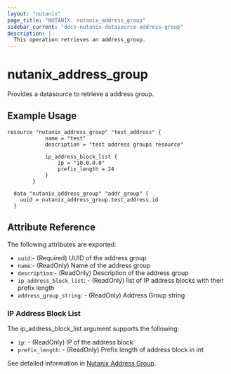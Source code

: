 ```yaml
---
layout: "nutanix"
page_title: "NUTANIX: nutanix_address_group"
sidebar_current: "docs-nutanix-datasource-address-group"
description: |-
  This operation retrieves an address_group.
---
```


# nutanix_address_group

Provides a datasource to retrieve a address group.

## Example Usage

```hcl
resource "nutanix_address_group" "test_address" {
  			name = "test"
  			description = "test address groups resource"

  			ip_address_block_list {
    			ip = "10.0.0.0"
    			prefix_length = 24
  			}
		}

  data "nutanix_address_group" "addr_group" {
    uuid = nutanix_address_group.test_address.id
  }
```


## Attribute Reference

The following attributes are exported:

* `uuid`:- (Required) UUID of the address group
* `name`:- (ReadOnly) Name of the address group
* `description`:- (ReadOnly) Description of the address group
* `ip_address_block_list`: - (ReadOnly) list of IP address blocks with their prefix length
* `address_group_string`: - (ReadOnly) Address Group string


### IP Address Block List

The ip_address_block_list argument supports the following:

* `ip`: - (ReadOnly) IP of the address block
* `prefix_length`: - (ReadOnly) Prefix length of address block in int


See detailed information in [Nutanix Address Group](https://www.nutanix.dev/api_references/prism-central-v3/#/7921eaae69b35-get-a-existing-address-group).
